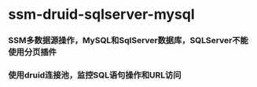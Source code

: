 # ssm-druid-sqlserver-mysql

### SSM多数据源操作，MySQL和SqlServer数据库，SQLServer不能使用分页插件
### 使用druid连接池，监控SQL语句操作和URL访问
